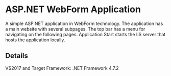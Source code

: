 # ASP.NET WebForm Application

A simple ASP.NET application in WebForm technology. The application has a main website with several subpages. The top bar has a menu for navigating on the following pages. Application Start starts the IIS server that hosts the application locally.

## Details
VS2017 and Target Framework: .NET Framework 4.7.2


